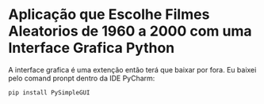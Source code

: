# Aplicação que Escolhe Filmes Aleatorios de 1960 a 2000 com uma Interface Grafica Python

A interface grafica é uma extenção então terá que baixar por fora.
Eu baixei pelo comand pronpt dentro da IDE PyCharm:

    pip install PySimpleGUI
